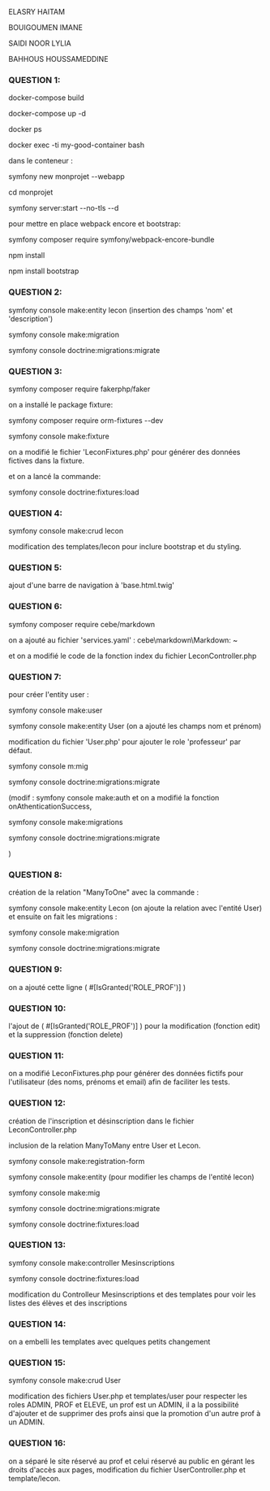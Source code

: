 ELASRY HAITAM

BOUIGOUMEN IMANE

SAIDI NOOR LYLIA

BAHHOUS HOUSSAMEDDINE

### QUESTION 1:

docker-compose build

docker-compose up -d

docker ps

docker exec -ti my-good-container bash

dans le conteneur : 

symfony new monprojet --webapp

cd monprojet

symfony server:start --no-tls --d

pour mettre en place webpack encore et bootstrap:

symfony composer require symfony/webpack-encore-bundle

npm install

npm install bootstrap

### QUESTION 2:

symfony console make:entity lecon (insertion des champs 'nom' et 'description')

symfony console make:migration

symfony console doctrine:migrations:migrate

### QUESTION 3:

symfony composer require fakerphp/faker

on a installé le package fixture:

symfony composer require orm-fixtures --dev

symfony console make:fixture

on a modifié le fichier 'LeconFixtures.php' pour générer des données fictives dans la fixture.

et on a lancé la commande:

symfony console doctrine:fixtures:load

### QUESTION 4:

symfony console make:crud lecon

modification des templates/lecon pour inclure bootstrap et du styling.

### QUESTION 5:

ajout d'une barre de navigation à 'base.html.twig'


### QUESTION 6:

symfony composer require cebe/markdown

on a ajouté au fichier 'services.yaml' : cebe\markdown\Markdown: ~

et on a modifié le code de la fonction index du fichier LeconController.php

### QUESTION 7:

pour créer l'entity user :

symfony console make:user 

symfony console make:entity User (on a ajouté les champs nom et prénom) 

modification du fichier 'User.php' pour ajouter le role 'professeur' par défaut.

symfony console m:mig

symfony console doctrine:migrations:migrate


(modif : symfony console make:auth et on a modifié la fonction onAthenticationSuccess, 

symfony console make:migrations 

symfony console doctrine:migrations:migrate

) 

### QUESTION 8:

création de la relation "ManyToOne" avec la commande : 

symfony console make:entity Lecon (on ajoute la relation avec l'entité User) et ensuite on fait les migrations : 

symfony console make:migration

symfony console doctrine:migrations:migrate

### QUESTION 9:

on a ajouté cette ligne ( #[IsGranted('ROLE_PROF')] )

### QUESTION 10:

 l'ajout de ( #[IsGranted('ROLE_PROF')] ) pour la modification (fonction edit) et la suppression (fonction delete)

### QUESTION 11:

on a modifié LeconFixtures.php pour générer des données fictifs pour l'utilisateur (des noms, prénoms et email) afin de faciliter les tests.

### QUESTION 12:

création de l'inscription et désinscription dans le fichier LeconController.php

inclusion de la relation ManyToMany entre User et Lecon.

symfony console make:registration-form

symfony console make:entity  (pour modifier les champs de l'entité lecon)

symfony console make:mig

symfony console doctrine:migrations:migrate

symfony console doctrine:fixtures:load

### QUESTION 13:

symfony console make:controller Mesinscriptions

symfony console doctrine:fixtures:load

modification du Controlleur Mesinscriptions et des templates pour voir les listes des élèves et des inscriptions

### QUESTION 14:

on a embelli les templates avec quelques petits changement

### QUESTION 15:

symfony console make:crud User 

modification des fichiers User.php et templates/user pour respecter les roles ADMIN, PROF et ELEVE, un prof est un ADMIN, il a la possibilité d'ajouter et de supprimer des profs ainsi que la promotion d'un autre prof à un ADMIN.

### QUESTION 16:

on a séparé le site réservé au prof et celui réservé au public en gérant les droits d'accès aux pages, modification du fichier UserController.php et template/lecon.
